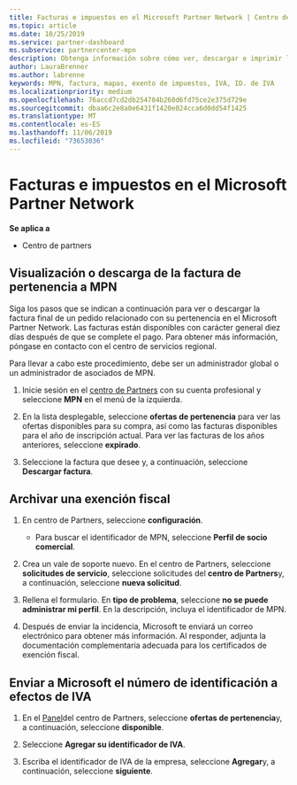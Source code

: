 ```yaml
---
title: Facturas e impuestos en el Microsoft Partner Network | Centro de Partners
ms.topic: article
ms.date: 10/25/2019
ms.service: partner-dashboard
ms.subservice: partnercenter-mpn
description: Obtenga información sobre cómo ver, descargar e imprimir la factura de pertenencia a MPN, así como el archivo de exención fiscal y enviar el número de identificación de IVA.
author: LauraBrenner
ms.author: labrenne
keywords: MPN, factura, mapas, exento de impuestos, IVA, ID. de IVA
ms.localizationpriority: medium
ms.openlocfilehash: 76accd7cd2db254784b260d6fd75ce2e375d729e
ms.sourcegitcommit: dbaa6c2e8a0e6431f1420e024cca6d0dd54f1425
ms.translationtype: MT
ms.contentlocale: es-ES
ms.lasthandoff: 11/06/2019
ms.locfileid: "73653036"
---
```

# <a name="invoices-and-taxes-in-the-microsoft-partner-network"></a>Facturas e impuestos en el Microsoft Partner Network

**Se aplica a**

-  Centro de partners

## <a name="view-or-download-your-mpn-membership-invoice"></a>Visualización o descarga de la factura de pertenencia a MPN

Siga los pasos que se indican a continuación para ver o descargar la factura final de un pedido relacionado con su pertenencia en el Microsoft Partner Network. Las facturas están disponibles con carácter general diez días después de que se complete el pago. Para obtener más información, póngase en contacto con el centro de servicios regional.  

Para llevar a cabo este procedimiento, debe ser un administrador global o un administrador de asociados de MPN. 

1.  Inicie sesión en el [centro de Partners](https://partner.microsoft.com/dashboard/home) con su cuenta profesional y seleccione **MPN** en el menú de la izquierda.

4.  En la lista desplegable, seleccione **ofertas de pertenencia** para ver las ofertas disponibles para su compra, así como las facturas disponibles para el año de inscripción actual. Para ver las facturas de los años anteriores, seleccione **expirado**.

6.  Seleccione la factura que desee y, a continuación, seleccione **Descargar factura**. 

## <a name="file-a-tax-exemption"></a>Archivar una exención fiscal

1.  En centro de Partners, seleccione **configuración**.
    - Para buscar el identificador de MPN, seleccione **Perfil de socio comercial**.

2.  Crea un vale de soporte nuevo. En el centro de Partners, seleccione **solicitudes de servicio**, seleccione solicitudes del **centro de Partners**y, a continuación, seleccione **nueva solicitud**.

3.  Rellena el formulario. En **tipo de problema**, seleccione **no se puede administrar mi perfil**. En la descripción, incluya el identificador de MPN.

4.  Después de enviar la incidencia, Microsoft te enviará un correo electrónico para obtener más información. Al responder, adjunta la documentación complementaria adecuada para los certificados de exención fiscal.

## <a name="send-microsoft-your-vat-id-number"></a>Enviar a Microsoft el número de identificación a efectos de IVA

1.  En el [Panel](https://partner.microsoft.com/dashboard/home)del centro de Partners, seleccione **ofertas de pertenencia**y, a continuación, seleccione **disponible**. 

2.  Seleccione **Agregar su identificador de IVA**. 

3.  Escriba el identificador de IVA de la empresa, seleccione **Agregar**y, a continuación, seleccione **siguiente**. 

